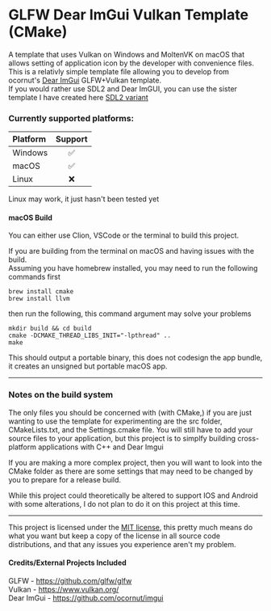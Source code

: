 # GLFW Dear ImGui Vulkan Template (CMake)  
A template that uses Vulkan on Windows and MoltenVK on macOS that allows setting of application icon by the developer with convenience files.  
This is a relativly simple template file allowing you to develop from ocornut's [Dear ImGui](https://github.com/ocornut/imgui) GLFW+Vulkan template.  
If you would rather use SDL2 and Dear ImGUI, you can use the sister template I have created here [SDL2 variant](https://github.com/GrahamCHill/SDL2_Vulkan_Template)

### Currently supported platforms:

| Platform |  Support  |
|:---------|:---------:|
| Windows  |     ✅     |
| macOS    |     ✅     |
| Linux    |     ❌     |

Linux may work, it just hasn't been tested yet

#### macOS Build 

You can either use Clion, VSCode or the terminal to build this project.

If you are building from the terminal on macOS and having issues with the build.  
Assuming you have homebrew installed, you may need to run the following commands first
```shell
brew install cmake
brew install llvm
```
then run the following, this command argument may solve your problems
```shell
mkdir build && cd build  
cmake -DCMAKE_THREAD_LIBS_INIT="-lpthread" ..
make 
```

This should output a portable binary, this does not codesign the app bundle, it creates an unsigned but portable macOS 
app.


---

### Notes on the build system

The only files you should be concerned with (with CMake,) if you are just wanting to use the template for 
experimenting are the src folder, CMakeLists.txt, and the Settings.cmake file. You will still have to add your source 
files to your application, but this project is to simplfy building cross-platform applications with C++ and Dear Imgui

If you are making a more complex project, then you will want to look into the CMake folder as there are some settings 
that may need to be changed by you to prepare for a release build.

While this project could theoretically be altered to support IOS and Android with some alterations, I do not plan to do 
it on this project at this time.

---


This project is licensed under the [MIT license](https://opensource.org/license/mit), this pretty much means do what you want but keep a copy of the 
license in all source code distributions, and that any issues you experience aren't my problem.

#### Credits/External Projects Included
GLFW - https://github.com/glfw/glfw  
Vulkan - https://www.vulkan.org/  
Dear ImGui - https://github.com/ocornut/imgui
